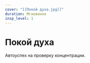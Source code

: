 ```yaml
---
cover: "[[Покой духа.jpg]]"
duration: Мгновенно
insp_level: 1
---
```

# Покой духа

Автоуспех на проверку концентрации.
